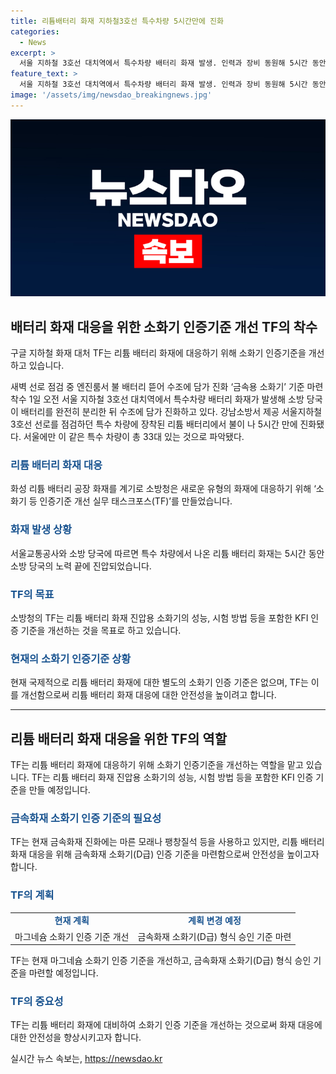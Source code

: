 ```yaml
---
title: 리튬배터리 화재 지하철3호선 특수차량 5시간만에 진화
categories:
  - News
excerpt: >
  서울 지하철 3호선 대치역에서 특수차량 배터리 화재 발생. 인력과 장비 동원해 5시간 동안 진화. 금속용 소화기 기준 마련에 소방청 착수. 현재 리튬 배터리 화재에 대한 소화기 인증 기준 부재. TF를 구성하여 인증 기준 마련할 예정. TF는 KFI 인증 기준 제정과 개선에 참여. 이달 내에 마그네슘 소화기 인증 기준 개선 예정.
feature_text: >
  서울 지하철 3호선 대치역에서 특수차량 배터리 화재 발생. 인력과 장비 동원해 5시간 동안 진화. 금속용 소화기 기준 마련에 소방청 착수. 현재 리튬 배터리 화재에 대한 소화기 인증 기준 부재. TF를 구성하여 인증 기준 마련할 예정. TF는 KFI 인증 기준 제정과 개선에 참여. 이달 내에 마그네슘 소화기 인증 기준 개선 예정.
image: '/assets/img/newsdao_breakingnews.jpg'
---
```


<p><img src="/assets/img/newsdao_breakingnews.jpg" alt="koreaapp 속보" /></p>

<h2 data-ke-size="size26">배터리 화재 대응을 위한 소화기 인증기준 개선 TF의 착수</h2>

<p>구글 지하철 화재 대처 TF는 리튬 배터리 화재에 대응하기 위해 소화기 인증기준을 개선하고 있습니다.</p>

<p data-ke-size="size16">새벽 선로 점검 중 엔진룸서 불 배터리 뜯어 수조에 담가 진화 ‘금속용 소화기’ 기준 마련 착수 1일 오전 서울 지하철 3호선 대치역에서 특수차량 배터리 화재가 발생해 소방 당국이 배터리를 완전히 분리한 뒤 수조에 담가 진화하고 있다. 강남소방서 제공 서울지하철 3호선 선로를 점검하던 특수 차량에 장착된 리튬 배터리에서 불이 나 5시간 만에 진화됐다. 서울에만 이 같은 특수 차량이 총 33대 있는 것으로 파악됐다.</p>

<h3 data-ke-size="size24"><b><span style="color: #1a5490;">리튬 배터리 화재 대응</span></b></h3>

<p data-ke-size="size16">화성 리튬 배터리 공장 화재를 계기로 소방청은 새로운 유형의 화재에 대응하기 위해 ‘소화기 등 인증기준 개선 실무 태스크포스(TF)’를 만들었습니다.</p>

<h3 data-ke-size="size24"><b><span style="color: #1a5490;">화재 발생 상황</span></b></h3>

<p data-ke-size="size16">서울교통공사와 소방 당국에 따르면 특수 차량에서 나온 리튬 배터리 화재는 5시간 동안 소방 당국의 노력 끝에 진압되었습니다.</p>

<h3 data-ke-size="size24"><b><span style="color: #1a5490;">TF의 목표</span></b></h3>

<p data-ke-size="size16">소방청의 TF는 리튬 배터리 화재 진압용 소화기의 성능, 시험 방법 등을 포함한 KFI 인증 기준을 개선하는 것을 목표로 하고 있습니다.</p>

<h3 data-ke-size="size24"><b><span style="color: #1a5490;">현재의 소화기 인증기준 상황</span></b></h3>

<p data-ke-size="size16">현재 국제적으로 리튬 배터리 화재에 대한 별도의 소화기 인증 기준은 없으며, TF는 이를 개선함으로써 리튬 배터리 화재 대응에 대한 안전성을 높이려고 합니다.</p>

<hr>

<h2 data-ke-size="size26">리튬 배터리 화재 대응을 위한 TF의 역할</h2>

<p data-ke-size="size16">TF는 리튬 배터리 화재에 대응하기 위해 소화기 인증기준을 개선하는 역할을 맡고 있습니다. TF는 리튬 배터리 화재 진압용 소화기의 성능, 시험 방법 등을 포함한 KFI 인증 기준을 만들 예정입니다.</p>

<h3 data-ke-size="size24"><b><span style="color: #1a5490;">금속화재 소화기 인증 기준의 필요성</span></b></h3>

<p data-ke-size="size16">TF는 현재 금속화재 진화에는 마른 모래나 팽창질석 등을 사용하고 있지만, 리튬 배터리 화재 대응을 위해 금속화재 소화기(D급) 인증 기준을 마련함으로써 안전성을 높이고자 합니다.</p>

<h3 data-ke-size="size24"><b><span style="color: #1a5490;">TF의 계획</span></b></h3>

<table>
    <tbody>
        <tr>
            <td style="text-align: center; height: 17px;"><b><span style="color: #1a5490;">현재 계획</span></b></td>
            <td style="text-align: center; height: 17px;"><b><span style="color: #1a5490;">계획 변경 예정</span></b></td>
        </tr>
        <tr>
            <td style="text-align: center; height: 17px;">마그네슘 소화기 인증 기준 개선</td>
            <td style="text-align: center; height: 17px;">금속화재 소화기(D급) 형식 승인 기준 마련</td>
        </tr>
    </tbody>
</table>

<p data-ke-size="size16">TF는 현재 마그네슘 소화기 인증 기준을 개선하고, 금속화재 소화기(D급) 형식 승인 기준을 마련할 예정입니다.</p>

<h3 data-ke-size="size24"><b><span style="color: #1a5490;">TF의 중요성</span></b></h3>

<p data-ke-size="size16">TF는 리튬 배터리 화재에 대비하여 소화기 인증 기준을 개선하는 것으로써 화재 대응에 대한 안전성을 향상시키고자 합니다.</p>
실시간 뉴스 속보는, <a href="https://newsdao.kr" rel="dofollow">https://newsdao.kr</a>


